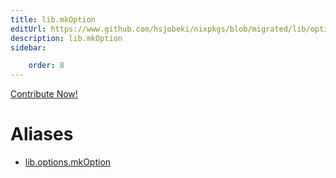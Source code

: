 ```yaml
---
title: lib.mkOption
editUrl: https://www.github.com/hsjobeki/nixpkgs/blob/migrated/lib/options.nix#L79C5
description: lib.mkOption
sidebar:

    order: 8
---
```


<a href="https://www.github.com/hsjobeki/nixpkgs/blob/migrated/lib/options.nix#L79C5">Contribute Now!</a>


# Aliases

- [lib.options.mkOption](/nix-doc-comments/reference/lib/options/lib-options-mkoption)


